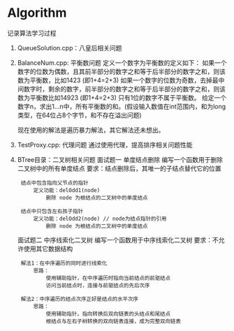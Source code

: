 <!--
 * @Descripttion: 
 * @version: V0.01
 * @Author: Cuibb
 * @Date: 2021-07-27 20:47:29
 * @LastEditors: Cuibb
 * @LastEditTime: 2021-09-10 02:06:56
-->
# Algorithm
记录算法学习过程

1. QueueSolution.cpp：八皇后相关问题

2. BalanceNum.cpp: 平衡数问题
    定义一个数字为平衡数的定义如下：
    如果一个数字的位数为偶数，且其前半部分的数字之和等于后半部分的数字之和，则该数为平衡数，比如1423 (即1+4=2+3)
    如果一个数字的位数为奇数，去掉最中间数字时，剩余的数字，前半部分的数字之和等于后半部分的数字之和，则该数为平衡数比如14923 (即1+4=2+3)
    只有1位的数字不属于平衡数。
    给定一个数字n，求出1...n中，所有平衡数的和。(假设输入数值在int范围内，和为long类型，在64位占8个字节，和不存在溢出问题)

    现在使用的解法是遍历暴力解法，其它解法还未想出。

3. TestProxy.cpp: 代理问题
    通过使用代理，提高排序相关问题性能

4. BTree目录：二叉树相关问题
    面试题一
        单度结点删除
            编写一个函数用于删除二叉树中的所有单度结点
            要求：结点删除后，其唯一的子结点替代它的位置

        结点中包含指向父节点的指针
            定义功能：delOdd1(node)
                删除 node 为根结点的二叉树中的单度结点

        结点中只包含左右孩子指针
            定义功能：delOdd2(node) // node为结点指针的引用
                删除 node 为根结点的二叉树中的单度结点

    面试题二
        中序线索化二叉树
            编写一个函数用于中序线索化二叉树
            要求：不允许使用其它数据结构

        解法1：在中序遍历的同时进行线索化
            思路：
                使用辅助指针，在中序遍历时指向当前结点的前驱结点
                访问当前结点时，连接与前驱结点的先后次序

        解法2：中序遍历的结点次序正好是结点的水平次序
            思路：
                使用辅助指针，指向转换后双向链表的头结点和尾结点
                根结点与左右子树转换的双向链表连接，成为完整双向链表
